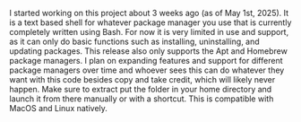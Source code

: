 I started working on this project about 3 weeks ago (as of May 1st, 2025). It is a text based shell for whatever package manager you use that is currently completely written using Bash.
For now it is very limited in use and support, as it can only do basic functions such as installing, uninstalling, and updating packages. 
This release also only supports the Apt and Homebrew package managers. I plan on expanding features and support for different package managers over time and whoever sees this can do
whatever they want with this code besides copy and take credit, which will likely never happen.
Make sure to extract put the folder in your home directory and launch it from there manually or with a shortcut. This is compatible with MacOS and Linux natively.
